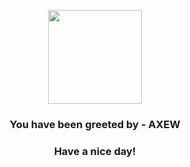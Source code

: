 <p align="center">
            <img src="https://raw.githubusercontent.com/PokeAPI/sprites/master/sprites/pokemon/610.png" width="150" height="150">
          </p>
          <h3 align="center">You have been greeted by - <b>AXEW</b></h3>
          <h3 align="center">Have a nice day!</h3>
